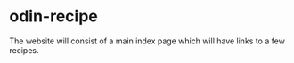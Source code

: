 # odin-recipe
The website will consist of a main index page which will have links to a few recipes.

